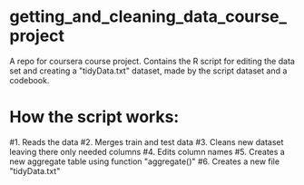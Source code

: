 # getting_and_cleaning_data_course_project
A repo for coursera course project. 
Contains the R script for editing the data set and creating a "tidyData.txt" dataset, made by the script dataset and a codebook.
# How the script works:
#1. Reads the data
#2. Merges train and test data
#3. Cleans new dataset leaving there only needed columns
#4. Edits column names
#5. Creates a new aggregate table using function "aggregate()"
#6. Creates a new file "tidyData.txt"
